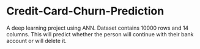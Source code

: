 # Credit-Card-Churn-Prediction
A deep learning project using ANN. Dataset contains 10000 rows and 14 columns. This will predict whether the person will continue with their bank account or will delete it.
